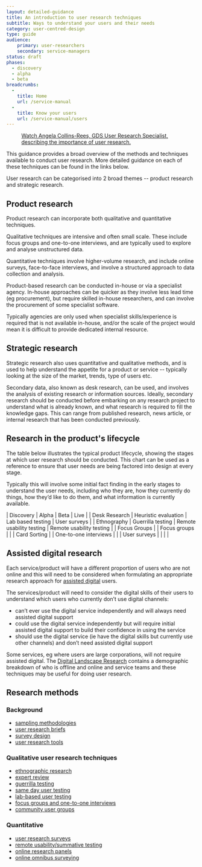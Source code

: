 ```yaml
---
layout: detailed-guidance
title: An introduction to user research techniques
subtitle: Ways to understand your users and their needs
category: user-centred-design
type: guide
audience:
    primary: user-researchers
    secondary: service-managers
status: draft
phases:
  - discovery
  - alpha
  - beta
breadcrumbs:
  -
    title: Home
    url: /service-manual
  -
    title: Know your users
    url: /service-manual/users
---
```


<figure class="media-player-wrapper video"><a href="https://www.youtube.com/watch?v=1hbnPCdM4ls">Watch Angela Collins-Rees, GDS User Research Specialist, describing the importance of user research.</a></figure>

This guidance provides a broad overview of the methods and techniques available to conduct user research. More detailed guidance on each of these techniques can be found in the links below.

User research can be categorised into 2 broad themes -- product research and strategic research.

## Product research

Product research can incorporate both qualitative and quantitative techniques.

Qualitative techniques are intensive and often small scale. These include focus groups and one-to-one interviews, and are typically used to explore and analyse unstructured data.

Quantitative techniques involve higher-volume research, and include online surveys, face-to-face interviews, and involve a structured approach to data collection and analysis.

Product-based research can be conducted in-house or via a specialist agency. In-house approaches can be quicker as they involve less lead time (eg procurement), but require skilled in-house researchers, and can involve the procurement of some specialist software. 

Typically agencies are only used when specialist skills/experience is required that is not available in-house, and/or the scale of the project would mean it is difficult to provide dedicated internal resource.

## Strategic research

Strategic research also uses quantitative and qualitative methods, and is used to help understand the appetite for a product or service -- typically looking at the size of the market, trends, type of users etc.

Secondary data, also known as desk research, can be used, and involves the analysis of existing research or information sources. Ideally, secondary research should be conducted before embarking on any research project to understand what is already known, and what research is required to fill the knowledge gaps. This can range from published research, news article, or internal research that has been conducted previously.

## Research in the product's lifecycle

The table below illustrates the typical product lifecycle, showing the stages at which user research should be conducted. This chart can be used as a reference to ensure that user needs are being factored into design at every stage.

Typically this will involve some initial fact finding in the early stages to understand the user needs, including who they are, how they currently do things, how they’d like to do them, and what information is currently available.

| Discovery | Alpha | Beta | Live |
| Desk Research | Heuristic evaluation | Lab based testing | User surveys |
| Ethnography | Guerrilla testing | Remote usability testing | Remote usability testing |
| Focus Groups | | Focus groups | |
| Card Sorting | | One-to-one interviews | |
| User surveys | | | |

## Assisted digital research
Each service/product will have a different proportion of users who are not online and this will need to be considered when formulating an appropriate research approach for [assisted digital](/service-manual/assisted-digital) users.

The services/product will need to consider the digital skills of their users to understand which users who currently don’t use digital channels:

* can’t ever use the digital service independently and will always need assisted digital support
* could use the digital service independently but will require initial assisted digital support to build their confidence in using the service
* should use the digital service (ie have the digital skills but currently use other channels) and don’t need assisted digital support

Some services, eg where users are large corporations, will not require assisted digital. The [Digital Landscape Research](http://publications.cabinetoffice.gov.uk/digital/research/) contains a demographic breakdown of who is offline and online and service teams and these techniques may be useful for doing user research.

## Research methods

### Background

* [sampling methodologies](/service-manual/user-centred-design/user-research/sampling-methodologies.html)
* [user research briefs](/service-manual/user-centred-design/user-research/user-research-briefs.html)
* [survey design](/service-manual/user-centred-design/user-research/survey-design.html)
* [user research tools](/service-manual/user-centred-design/user-research/user-research-tools.html)

### Qualitative user research techniques

* [ethnographic research](/service-manual/user-centred-design/user-research/ethnographic-research.html)
* [expert review](/service-manual/user-centred-design/user-research/expert-review.html)
* [guerrilla testing](/service-manual/user-centred-design/user-research/guerrilla-testing.html)
* [same day user testing](/service-manual/user-centred-design/user-research/same-day-user-testing.html)
* [lab-based user testing](/service-manual/user-centred-design/user-research/lab-based-user-testing.html)
* [focus groups and one-to-one interviews](/service-manual/user-centred-design/user-research/focus-groups-mini-groups-interviews.html)
* [community user groups](/service-manual/user-centred-design/user-research/community-user-groups.html)

### Quantitative

* [user research surveys](/service-manual/user-centred-design/user-research/user-research-surveys.html)
* [remote usability/summative testing](/service-manual/user-centred-design/user-research/remote-usability.html)
* [online research panels](/service-manual/user-centred-design/user-research/online-research-panels.html)
* [online omnibus surveying](/service-manual/user-centred-design/user-research/online-omnibus-survey.html)
